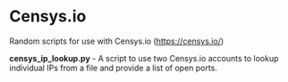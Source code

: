 # Censys.io
Random scripts for use with Censys.io (https://censys.io/)

<b>censys_ip_lookup.py</b> - A script to use two Censys.io accounts to lookup individual IPs from a file and provide a list of open ports.
